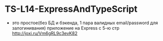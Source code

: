 # TS-L14-ExpressAndTypeScript
- это простое(без БД и бэкенда, 1 пара валидных email/password для залогинивания) приложение на Express с 5-ю стр http://joxi.ru/Vm6gRL9c3evK82
